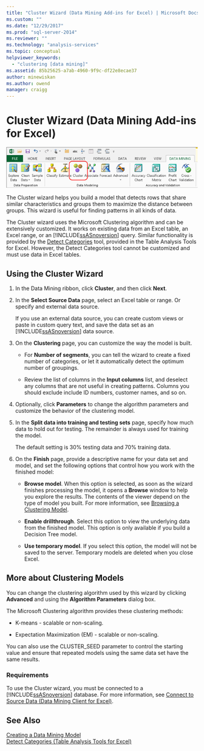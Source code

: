 ```yaml
---
title: "Cluster Wizard (Data Mining Add-ins for Excel) | Microsoft Docs"
ms.custom: ""
ms.date: "12/29/2017"
ms.prod: "sql-server-2014"
ms.reviewer: ""
ms.technology: "analysis-services"
ms.topic: conceptual
helpviewer_keywords: 
  - "clustering [data mining]"
ms.assetid: 85b25625-a7ab-4960-9f9c-df22e8ecae37
author: minewiskan
ms.author: owend
manager: craigg
---
```

# Cluster Wizard (Data Mining Add-ins for Excel)
  ![Cluster wizard in Data Mining ribbon](media/dmc-cluster.gif "Cluster wizard in Data Mining ribbon")  
  
 The Cluster wizard helps you build a model that detects rows that share similar characteristics and groups them to maximize the distance between groups. This wizard is useful for finding patterns in all kinds of data.  
  
 The Cluster wizard uses the Microsoft Clustering algorithm and can be extensively customized. It works on existing data from an Excel table, an Excel range, or an [!INCLUDE[ssASnoversion](../includes/ssasnoversion-md.md)] query. Similar functionality is provided by the [Detect Categories](detect-categories-table-analysis-tools-for-excel.md) tool, provided in the Table Analysis Tools for Excel. However, the Detect Categories tool cannot be customized and must use data in Excel tables.  
  
## Using the Cluster Wizard  
  
1.  In the Data Mining ribbon, click **Cluster**, and then click **Next**.  
  
2.  In the **Select Source Data** page, select an Excel table or range. Or specify and external data source.  
  
     If you use an external data source, you can create custom views or paste in custom query text, and save the data set as an [!INCLUDE[ssASnoversion](../includes/ssasnoversion-md.md)] data source.  
  
3.  On the **Clustering** page, you can customize the way the model is built.  
  
    -   For **Number of segments**, you can tell the wizard to create a fixed number of categories, or let it automatically detect the optimum number of groupings.  
  
    -   Review the list of columns in the **Input columns** list, and deselect any columns that are not useful in creating patterns. Columns you should exclude include ID numbers, customer names, and so on.  
  
4.  Optionally, click **Parameters** to change the algorithm parameters and customize the behavior of the clustering model.  
  
5.  In the **Split data into training and testing sets** page, specify how much data to hold out for testing. The remainder is always used for training the model.  
  
     The default setting is 30% testing data and 70% training data.  
  
6.  On the **Finish** page, provide a descriptive name for your data set and model, and set the following options that control how you work with the finished model:  
  
    -   **Browse model**. When this option is selected, as soon as the wizard finishes processing the model, it opens a **Browse** window to help you explore the results. The contents of the viewer depend on the type of model you built. For more information, see [Browsing a Clustering Model](browsing-a-clustering-model.md).  
  
    -   **Enable drillthrough**. Select this option to view the underlying data from the finished model. This option is only available if you build a Decision Tree model.  
  
    -   **Use temporary model**. If you select this option, the model will not be saved to the server. Temporary models are deleted when you close Excel.  
  
## More about Clustering Models  
 You can change the clustering algorithm used by this wizard by clicking **Advanced** and using the **Algorithm Parameters** dialog box.  
  
 The Microsoft Clustering algorithm provides these clustering methods:  
  
-   K-means -  scalable or non-scaling.  
  
-   Expectation Maximization (EM) - scalable or non-scaling.  
  
 You can also use the CLUSTER_SEED parameter to control the starting value and ensure that repeated models using the same data set have the same results.  
  
### Requirements  
 To use the Cluster wizard, you must be connected to a [!INCLUDE[ssASnoversion](../includes/ssasnoversion-md.md)] database. For more information, see [Connect to Source Data &#40;Data Mining Client for Excel&#41;](connect-to-source-data-data-mining-client-for-excel.md).  
  
## See Also  
 [Creating a Data Mining Model](creating-a-data-mining-model.md)   
 [Detect Categories &#40;Table Analysis Tools for Excel&#41;](detect-categories-table-analysis-tools-for-excel.md)  
  
  
